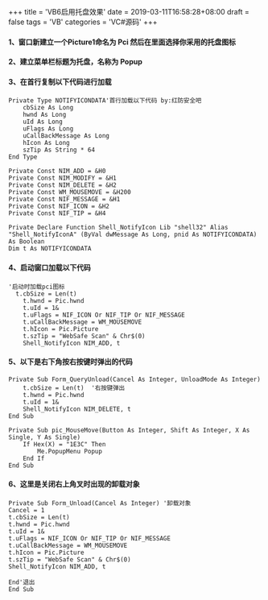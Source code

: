 +++
title = 'VB6启用托盘效果'
date = 2019-03-11T16:58:28+08:00
draft = false
tags = 'VB'
categories = 'VC#源码'
+++


#### 1、窗口新建立一个Picture1命名为 Pci 然后在里面选择你采用的托盘图标
#### 2、建立菜单栏标题为托盘，名称为 Popup
#### 3、在首行复制以下代码进行加载
``` vb.net {linenos=inline}
Private Type NOTIFYICONDATA'首行加载以下代码 by:红防安全吧
    cbSize As Long
    hwnd As Long
    uId As Long
    uFlags As Long
    uCallBackMessage As Long
    hIcon As Long
    szTip As String * 64
End Type
 
Private Const NIM_ADD = &H0
Private Const NIM_MODIFY = &H1
Private Const NIM_DELETE = &H2
Private Const WM_MOUSEMOVE = &H200
Private Const NIF_MESSAGE = &H1
Private Const NIF_ICON = &H2
Private Const NIF_TIP = &H4
 
Private Declare Function Shell_NotifyIcon Lib "shell32" Alias "Shell_NotifyIconA" (ByVal dwMessage As Long, pnid As NOTIFYICONDATA) As Boolean
Dim t As NOTIFYICONDATA
```
#### 4、启动窗口加载以下代码
``` vb.net {linenos=inline}
'启动时加载pci图标
  t.cbSize = Len(t)
    t.hwnd = Pic.hwnd
    t.uId = 1&
    t.uFlags = NIF_ICON Or NIF_TIP Or NIF_MESSAGE
    t.uCallBackMessage = WM_MOUSEMOVE
    t.hIcon = Pic.Picture
    t.szTip = "WebSafe Scan" & Chr$(0)
    Shell_NotifyIcon NIM_ADD, t
```
#### 5、以下是右下角按右按键时弹出的代码
``` vb.net {linenos=inline}
Private Sub Form_QueryUnload(Cancel As Integer, UnloadMode As Integer)
    t.cbSize = Len(t)  '右按键弹出
    t.hwnd = Pic.hwnd
    t.uId = 1&
    Shell_NotifyIcon NIM_DELETE, t
End Sub
 
Private Sub pic_MouseMove(Button As Integer, Shift As Integer, X As Single, Y As Single)
    If Hex(X) = "1E3C" Then
        Me.PopupMenu Popup
    End If
End Sub
```
#### 6、这里是关闭右上角叉时出现的卸载对象
``` vb.net {linenos=inline}
Private Sub Form_Unload(Cancel As Integer) '卸载对象
Cancel = 1
t.cbSize = Len(t)
t.hwnd = Pic.hwnd
t.uId = 1&
t.uFlags = NIF_ICON Or NIF_TIP Or NIF_MESSAGE
t.uCallBackMessage = WM_MOUSEMOVE
t.hIcon = Pic.Picture
t.szTip = "WebSafe Scan" & Chr$(0)
Shell_NotifyIcon NIM_ADD, t
 
End'退出
End Sub
```